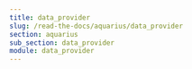 ```yaml
---
title: data_provider
slug: /read-the-docs/aquarius/data_provider
section: aquarius
sub_section: data_provider
module: data_provider
---
```

